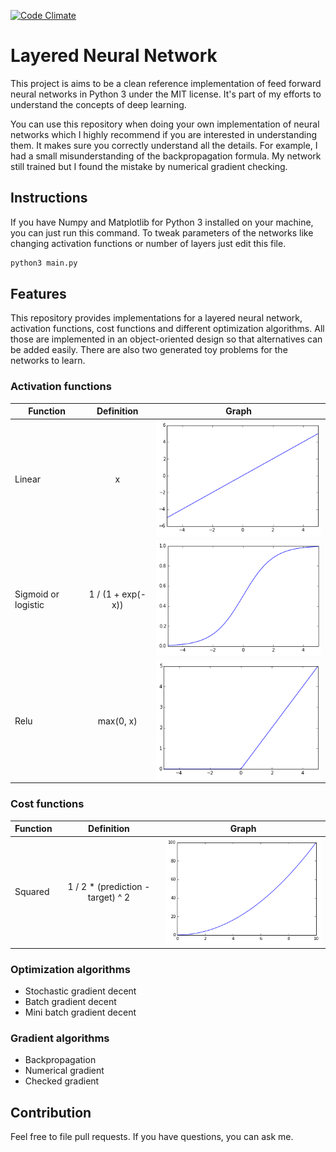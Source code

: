 [![Code Climate][1]][2]

[1]: https://codeclimate.com/github/danijar/neural-network/badges/gpa.svg
[2]: https://codeclimate.com/github/danijar/neural-network

Layered Neural Network
======================

This project is aims to be a clean reference implementation of feed forward
neural networks in Python 3 under the MIT license. It's part of my efforts to
understand the concepts of deep learning.

You can use this repository when doing your own implementation of neural
networks which I highly recommend if you are interested in understanding them.
It makes sure you correctly understand all the details. For example, I had a
small misunderstanding of the backpropagation formula. My network still trained
but I found the mistake by numerical gradient checking.

Instructions
------------

If you have Numpy and Matplotlib for Python 3 installed on your machine, you
can just run this command. To tweak parameters of the networks like changing
activation functions or number of layers just edit this file.

```bash
python3 main.py
```

Features
--------

This repository provides implementations for a layered neural network,
activation functions, cost functions and different optimization algorithms. All
those are implemented in an object-oriented design so that alternatives can be
added easily. There are also two generated toy problems for the networks to
learn.

### Activation functions

| Function | Definition | Graph |
| -------- | :--------: | ----- |
| Linear | x | ![Linear activation](image/linear.png) |
| Sigmoid or logistic | 1 / (1 + exp(-x)) | ![Sigmoid activation](image/sigmoid.png) |
| Relu | max(0, x) | ![Relu activation](image/relu.png) |

### Cost functions

| Function | Definition | Graph |
| -------- | :--------: | ----- |
| Squared | 1 / 2 * (prediction - target) ^ 2 | ![Square cost](image/squared.png) |

### Optimization algorithms

- Stochastic gradient decent
- Batch gradient decent
- Mini batch gradient decent

### Gradient algorithms

- Backpropagation
- Numerical gradient
- Checked gradient

Contribution
------------

Feel free to file pull requests. If you have questions, you can ask me.
